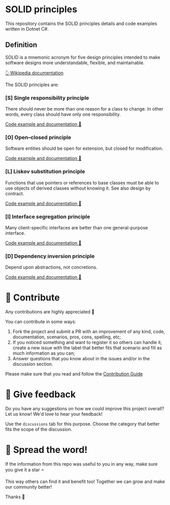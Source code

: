 # SOLID principles

This repository contains the SOLID principles details and code examples written in Dotnet C#.

## Definition

SOLID is a mnemonic acronym for five design principles intended to make software designs more understandable, flexible, and maintainable.

[👆 Wikipedia documentation](https://en.wikipedia.org/wiki/SOLID)

The SOLID principles are:

### [S] Single responsibility principle

There should never be more than one reason for a class to change.
In other words, every class should have only one responsibility.

[Code example and documentation 📄](./SingleResponsibilityPrinciple/README.md)

### [O] Open–closed principle

Software entities should be open for extension, but closed for modification.

[Code example and documentation 📄](./OpenClosedPrinciple/README.md)

### [L] Liskov substitution principle

Functions that use pointers or references to base classes must be able to use objects of derived classes without knowing it.
See also design by contract.

[Code example and documentation 📄](./LiskovSubstitutionPrinciple/README.md)

### [I] Interface segregation principle

Many client-specific interfaces are better than one general-purpose interface.

[Code example and documentation 📄](./InterfaceSegregationPrinciple/README.md)

### [D] Dependency inversion principle

Depend upon abstractions, not concretions.

[Code example and documentation 📄](./DependencyInversionPrinciple/README.md)

# 🤲 Contribute

Any contributions are highly appreciated 🙏

You can contribute in some ways:
1. Fork the project and submit a PR with an improvement of any kind, code, documentation, scenarios, pros, cons, spelling, etc;
1. If you noticed something and want to register it so others can handle it, create a new issue with the label that better fits that scenario and fill as much information as you can;
1. Answer questions that you know about in the issues and/or in the discussion section.

Please make sure that you read and follow the [Contribution Guide](./CONTRIBUTING.md)

# 📢 Give feedback

Do you have any suggestions on how we could improve this project overall? Let us know! We'd love to hear your feedback!

Use the `discussions` tab for this purpose. Choose the category that better fits the scope of the discussion.

# 🌱 Spread the word!

If the information from this repo was useful to you in any way, make sure you give it a star ⭐

This way others can find it and benefit too! Together we can grow and make our community better! 

Thanks 🙏